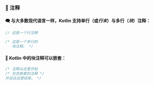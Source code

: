 ### 💬 注释

#### 🗨️ 与大多数现代语言一样，Kotlin 支持单行（或<em>行末</em>）与多行（<em>块</em>）注释：

```kotlin
// 这是一个行注释

/* 这是一个多行的
   块注释。 */
```

#### 🔄 Kotlin 中的块注释可以嵌套：

```kotlin
/* 注释从这里开始
/* 包含嵌套的注释 */
并且在这里结束。 */
```
